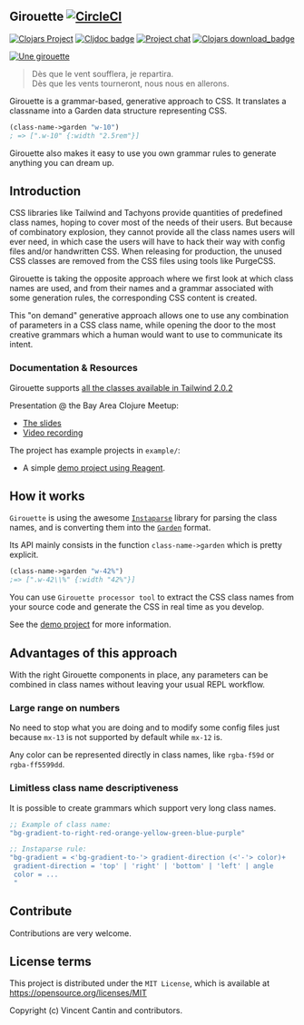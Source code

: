 ## Girouette [![CircleCI](https://circleci.com/gh/green-coder/girouette.svg?style=svg)](https://circleci.com/gh/green-coder/girouette)

[![Clojars Project](https://img.shields.io/clojars/v/girouette.svg)](https://clojars.org/girouette)
[![Cljdoc badge](https://cljdoc.org/badge/girouette/girouette)](https://cljdoc.org/d/girouette/girouette/CURRENT)
[![Project chat](https://img.shields.io/badge/slack-join_chat-brightgreen.svg)](https://clojurians.slack.com/archives/C01J8H2VD97)
[![Clojars download_badge](https://img.shields.io/clojars/dt/girouette?color=opal)](https://clojars.org/girouette)


[![Une girouette](https://upload.wikimedia.org/wikipedia/commons/thumb/e/e0/Girouette_Bateau_Yeu.jpg/360px-Girouette_Bateau_Yeu.jpg)](https://commons.wikimedia.org/wiki/File:Girouette_Bateau_Yeu.jpg)

> Dès que le vent soufflera, je repartira.<br>
> Dès que les vents tourneront, nous nous en allerons.

Girouette is a grammar-based, generative approach to CSS.
It translates a classname into a Garden data structure representing CSS.

```clojure
(class-name->garden "w-10")
; => [".w-10" {:width "2.5rem"}]
```

Girouette also makes it easy to use you own grammar rules to generate anything
you can dream up.

## Introduction

CSS libraries like Tailwind and Tachyons provide quantities of predefined class names,
hoping to cover most of the needs of their users. But because of combinatory explosion,
they cannot provide all the class names users will ever need, in which case the users will
have to hack their way with config files and/or handwritten CSS.
When releasing for production, the unused CSS classes are removed from the CSS files using
tools like PurgeCSS.

Girouette is taking the opposite approach where we first look at which class names are used,
and from their names and a grammar associated with some generation rules, the corresponding
CSS content is created.

This "on demand" generative approach allows one to use any combination of parameters in a CSS
class name, while opening the door to the most creative grammars which a human would want
to use to communicate its intent.

### Documentation & Resources

Girouette supports [all the classes available in Tailwind 2.0.2](https://tailwindcss.com/docs)

Presentation @ the Bay Area Clojure Meetup:
- [The slides](https://app.pitch.com/app/presentation/a760be33-4a5b-4e73-bd25-07387cd197dc/7282e9fa-8789-43bc-8b2d-eaec38711d98)
- [Video recording](https://www.youtube.com/watch?v=Tnv6SvZM6tg)

The project has example projects in `example/`:
- A simple [demo project using Reagent](example/reagent-demo).

## How it works

`Girouette` is using the awesome [`Instaparse`](https://github.com/Engelberg/instaparse)
library for parsing the class names, and is converting them into the
[`Garden`](https://github.com/noprompt/garden) format.

Its API mainly consists in the function `class-name->garden` which is pretty explicit.

```clojure
(class-name->garden "w-42%")
;=> [".w-42\\%" {:width "42%"}]
```

You can use `Girouette processor tool` to extract the CSS class names from
your source code and generate the CSS in real time as you develop.

See the [demo project](example/reagent-demo) for more information.


## Advantages of this approach

With the right Girouette components in place, any parameters can be combined
in class names without leaving your usual REPL workflow.

### Large range on numbers

No need to stop what you are doing and to modify some config files just because
`mx-13` is not supported by default while `mx-12` is.

Any color can be represented directly in class names,
like `rgba-f59d` or `rgba-ff5599dd`.

### Limitless class name descriptiveness

It is possible to create grammars which support very long class names.

```clojure
;; Example of class name:
"bg-gradient-to-right-red-orange-yellow-green-blue-purple"

;; Instaparse rule:
"bg-gradient = <'bg-gradient-to-'> gradient-direction (<'-'> color)+
 gradient-direction = 'top' | 'right' | 'bottom' | 'left' | angle
 color = ...
 "
```

## Contribute

Contributions are very welcome.

## License terms

This project is distributed under the `MIT License`, which is available at
https://opensource.org/licenses/MIT

Copyright (c) Vincent Cantin and contributors.
